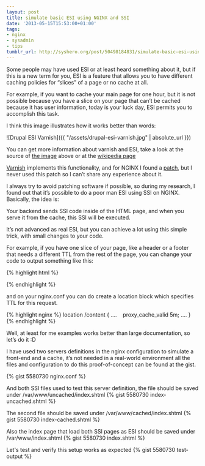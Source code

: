```yaml
---
layout: post
title: simulate basic ESI using NGINX and SSI
date: '2013-05-15T15:53:00+01:00'
tags:
- nginx
- sysadmin
- tips
tumblr_url: http://syshero.org/post/50498184831/simulate-basic-esi-using-nginx-and-ssi
---
```

Some people may have used ESI or at least heard something about it, but if this is a new term for you,  ESI is a feature that allows you to have different caching policies for “slices” of a page or no cache at all.

For example, if you want to cache your main page for one hour, but it is not possible because you have a slice on your page that can’t be cached because it has user information, today is your luck day, ESI permits you to accomplish this task.

I think this image illustrates how it works better than words:

![Drupal ESI Varnish]({{ "/assets/drupal-esi-varnish.jpg" | absolute_url }})

You can get more information about varnish and ESI, take a look at the source of [the image](http://blog.merge.nl/2010/11/22/drupal-blocks-esi-varnish-context) above or at the [wikipedia page](http://en.wikipedia.org/wiki/Edge_Side_Includes)

[Varnish](https://varnish-cache.org/) implements this functionality, and for NGINX I found a [patch](https://github.com/taf2/nginx-esi), but I never used this patch so I can’t share any experience about it.

I always try to avoid patching software if possible, so during my research, I found out that it’s possible to do a poor man ESI using SSI on NGINX. Basically, the idea is: 

Your backend sends SSI code inside of the HTML page, and when you serve it from the cache, this SSI will be executed.

It’s not advanced as real ESI, but you can achieve a lot using this simple trick, with small changes to your code.

For example, if you have one slice of your page, like a header or a footer that needs a different TTL from the rest of the page, you can change your code to output something like this:

{% highlight html %}
<div id=“header”>
<!–# include virtual=“/content/header_page.php”  –>
</div>
{% endhighlight %}

and on your nginx.conf you can do create a location block which specifies TTL for this request.

{% highlight nginx %}
location /content {
….
   proxy_cache_valid 5m;
….
}
{% endhighlight %}

Well, at least for me examples works better than large documentation, so let’s do it :D

I have used two servers definitions in the nginx configuration to simulate a front-end and a cache, it’s not needed in a real-world environment all the files and configuration to do this proof-of-concept can be found at the gist.

{% gist 5580730 nginx.conf %}

And both SSI files used to test this server definition, the file should be saved under /var/www/uncached/index.shtml
{% gist 5580730 index-uncached.shtml %}

The second file should be saved under /var/www/cached/index.shtml
{% gist 5580730 index-cached.shtml %}

Also the index page that load both SSI pages as ESI should be saved under /var/www/index.shtml
{% gist 5580730 index.shtml %}

Let's test and verify this setup works as expected
{% gist 5580730 test-output %}
